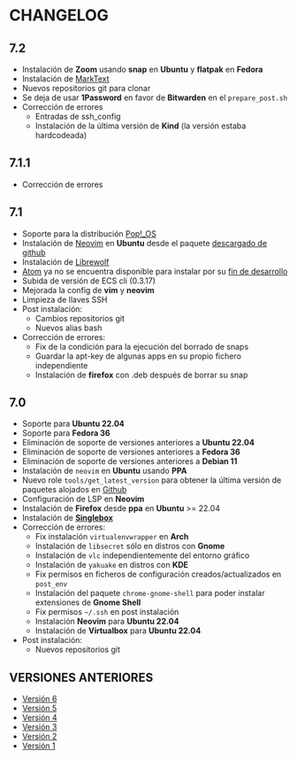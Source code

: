 # CHANGELOG

## 7.2

- Instalación de **Zoom** usando __snap__ en **Ubuntu** y __flatpak__ en **Fedora**
- Instalación de [MarkText](https://github.com/marktext/marktext)
- Nuevos repositorios git para clonar
- Se deja de usar **1Password** en favor de **Bitwarden** en el `prepare_post.sh`
- Corrección de errores
  - Entradas de ssh_config
  - Instalación de la última versión de **Kind** (la versión estaba hardcodeada)

## 7.1.1

- Corrección de errores

## 7.1

- Soporte para la distribución [Pop!_OS](https://pop.system76.com/)
- Instalación de [Neovim](https://neovim.io/) en **Ubuntu** desde el paquete [descargado de github](https://github.com/neovim/neovim/releases/latest)
- Instalación de [Librewolf](https://librewolf.net/)
- [Atom](https://atom.io/) ya no se encuentra disponible para instalar por su [fin de desarrollo](https://www.genbeta.com/desarrollo/github-anuncia-muerte-editor-codigo-atom-15-diciembre-su-atencion-se-centrara-vs-code)
- Subida de versión de ECS cli (0.3.17)
- Mejorada la config de **vim** y **neovim**
- Limpieza de llaves SSH
- Post instalación:
  - Cambios repositorios git
  - Nuevos alias bash
- Corrección de errores:
  - Fix de la condición para la ejecución del borrado de snaps
  - Guardar la apt-key de algunas apps en su propio fichero independiente
  - Instalación de **firefox** con .deb después de borrar su snap

## 7.0

- Soporte para **Ubuntu 22.04**
- Soporte para **Fedora 36**
- Eliminación de soporte de versiones anteriores a **Ubuntu 22.04**
- Eliminación de soporte de versiones anteriores a **Fedora 36**
- Eliminación de soporte de versiones anteriores a **Debian 11**
- Instalación de `neovim` en **Ubuntu** usando __PPA__
- Nuevo role `tools/get_latest_version` para obtener la última versión de paquetes alojados en [Github](https://github.com)
- Configuración de LSP en **Neovim**
- Instalación de **Firefox** desde __ppa__ en **Ubuntu** >= 22.04
- Instalación de [**Singlebox**](https://webcatalog.io/singlebox/)
- Corrección de errores:
  - Fix instalación `virtualenvwrapper` en **Arch**
  - Instalación de `libsecret` sólo en distros con **Gnome**
  - Instalación de `vlc` independientemente del entorno gráfico
  - Instalación de `yakuake` en distros con **KDE**
  - Fix permisos en ficheros de configuración creados/actualizados en `post_env`
  - Instalación del paquete `chrome-gnome-shell` para poder instalar extensiones de **Gnome Shell**
  - Fix permisos `~/.ssh` en post instalación
  - Instalación **Neovim** para **Ubuntu 22.04**
  - Instalación de **Virtualbox** para **Ubuntu 22.04**
- Post instalación:
  - Nuevos repositorios git

## VERSIONES ANTERIORES

- [Versión 6](changelog/v6.md)
- [Versión 5](changelog/v5.md)
- [Versión 4](changelog/v4.md)
- [Versión 3](changelog/v3.md)
- [Versión 2](changelog/v2.md)
- [Versión 1](changelog/v1.md)
